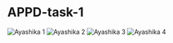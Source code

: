 # APPD-task-1

![Ayashika 1](https://user-images.githubusercontent.com/97466562/151676344-0bb3919c-65d2-421c-96e0-917b1e0d77ff.jpeg)
![Ayashika 2](https://user-images.githubusercontent.com/97466562/151676348-bcbc1919-49d4-4577-9da7-1a9ef5d7dda1.jpeg)
![Ayashika 3](https://user-images.githubusercontent.com/97466562/151676914-ba01b08c-2bbd-4e49-a934-03164b261c73.jpeg)
![Ayashika 4](https://user-images.githubusercontent.com/97466562/151676917-539cf957-6d6c-43b9-a9d3-4b0a681a0352.jpeg)
